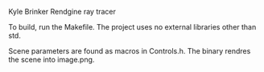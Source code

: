 Kyle Brinker
Rendgine ray tracer

To build, run the Makefile. The project uses no external libraries other than std.

Scene parameters are found as macros in Controls.h. The binary rendres the scene into image.png.
